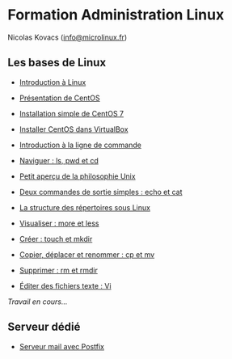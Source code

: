 Formation Administration Linux 
==============================

Nicolas Kovacs (info@microlinux.fr)

Les bases de Linux
------------------

* [Introduction à Linux](https://github.com/kikinovak/formation-linux/blob/master/cours/Linux.md)

* [Présentation de CentOS](https://github.com/kikinovak/formation-linux/blob/master/cours/CentOS.md)

* [Installation simple de CentOS 7](https://github.com/kikinovak/formation-linux/blob/master/cours/Install-Simple-CentOS-7.md)

* [Installer CentOS dans VirtualBox](https://github.com/kikinovak/formation-linux/blob/master/cours/VirtualBox.md)

* [Introduction à la ligne de commande](https://github.com/kikinovak/formation-linux/blob/master/cours/Console-01-Introduction.md)

* [Naviguer : ls, pwd et cd](https://github.com/kikinovak/formation-linux/blob/master/cours/Console-02-Naviguer.md)

* [Petit aperçu de la philosophie Unix](https://github.com/kikinovak/formation-linux/blob/master/cours/Console-03-Philosophie-Unix.md)

* [Deux commandes de sortie simples : echo et cat](https://github.com/kikinovak/formation-linux/blob/master/cours/Console-04-Sortie.md)

* [La structure des répertoires sous Linux](https://github.com/kikinovak/formation-linux/blob/master/cours/Console-05-Arborescence.md)

* [Visualiser : more et less](https://github.com/kikinovak/formation-linux/blob/master/cours/Console-06-Visualiser.md)

* [Créer : touch et mkdir](https://github.com/kikinovak/formation-linux/blob/master/cours/Console-07-Creer.md)

* [Copier, déplacer et renommer : cp et mv](https://github.com/kikinovak/formation-linux/blob/master/cours/Console-08-Copier.md)

* [Supprimer : rm et rmdir](https://github.com/kikinovak/formation-linux/blob/master/cours/Console-09-Supprimer.md)

* [Éditer des fichiers texte : Vi](https://github.com/kikinovak/formation-linux/blob/master/cours/Console-10-Vim.md)


*Travail en cours...*


Serveur dédié
-------------

* [Serveur mail avec Postfix](https://github.com/kikinovak/formation-linux/blob/master/cours/Postfix.md)
